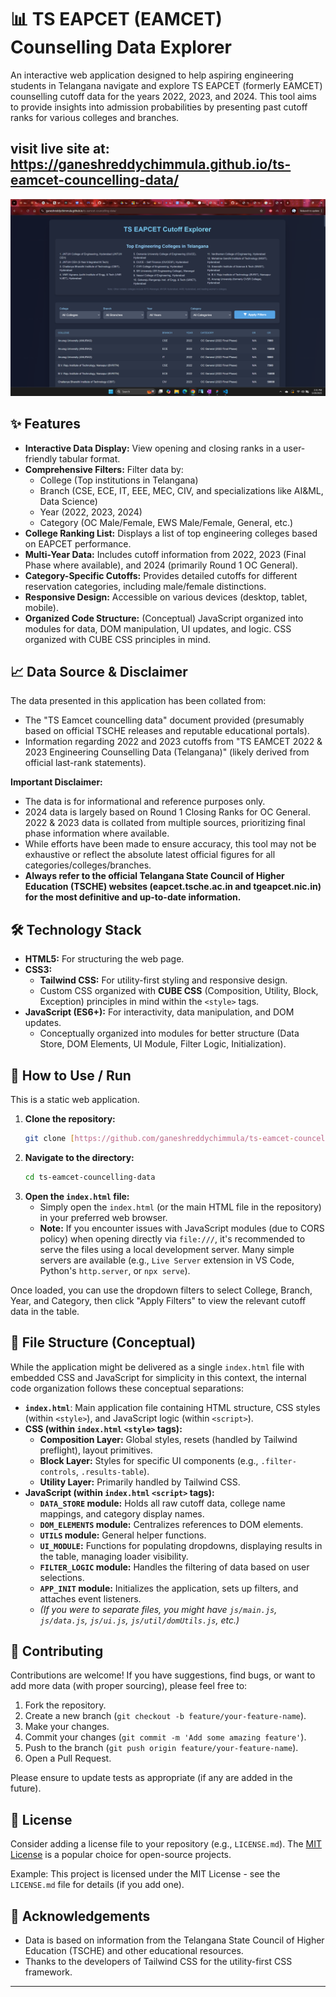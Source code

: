 # 📊 TS EAPCET (EAMCET) Counselling Data Explorer

An interactive web application designed to help aspiring engineering students in Telangana navigate and explore TS EAPCET (formerly EAMCET) counselling cutoff data for the years 2022, 2023, and 2024. This tool aims to provide insights into admission probabilities by presenting past cutoff ranks for various colleges and branches.

## visit live site at: https://ganeshreddychimmula.github.io/ts-eamcet-councelling-data/

![](./screenshots/Screenshot%20(119).png)

## ✨ Features

* **Interactive Data Display:** View opening and closing ranks in a user-friendly tabular format.
* **Comprehensive Filters:** Filter data by:
    * College (Top institutions in Telangana)
    * Branch (CSE, ECE, IT, EEE, MEC, CIV, and specializations like AI&ML, Data Science)
    * Year (2022, 2023, 2024)
    * Category (OC Male/Female, EWS Male/Female, General, etc.)
* **College Ranking List:** Displays a list of top engineering colleges based on EAPCET performance.
* **Multi-Year Data:** Includes cutoff information from 2022, 2023 (Final Phase where available), and 2024 (primarily Round 1 OC General).
* **Category-Specific Cutoffs:** Provides detailed cutoffs for different reservation categories, including male/female distinctions.
* **Responsive Design:** Accessible on various devices (desktop, tablet, mobile).
* **Organized Code Structure:** (Conceptual) JavaScript organized into modules for data, DOM manipulation, UI updates, and logic. CSS organized with CUBE CSS principles in mind.

## 📈 Data Source & Disclaimer

The data presented in this application has been collated from:
* The "TS Eamcet councelling data" document provided (presumably based on official TSCHE releases and reputable educational portals).
* Information regarding 2022 and 2023 cutoffs from "TS EAMCET 2022 & 2023 Engineering Counselling Data (Telangana)" (likely derived from official last-rank statements).

**Important Disclaimer:**
* The data is for informational and reference purposes only.
* 2024 data is largely based on Round 1 Closing Ranks for OC General. 2022 & 2023 data is collated from multiple sources, prioritizing final phase information where available.
* While efforts have been made to ensure accuracy, this tool may not be exhaustive or reflect the absolute latest official figures for all categories/colleges/branches.
* **Always refer to the official Telangana State Council of Higher Education (TSCHE) websites (eapcet.tsche.ac.in and tgeapcet.nic.in) for the most definitive and up-to-date information.**

## 🛠️ Technology Stack

* **HTML5:** For structuring the web page.
* **CSS3:**
    * **Tailwind CSS:** For utility-first styling and responsive design.
    * Custom CSS organized with **CUBE CSS** (Composition, Utility, Block, Exception) principles in mind within the `<style>` tags.
* **JavaScript (ES6+):** For interactivity, data manipulation, and DOM updates.
    * Conceptually organized into modules for better structure (Data Store, DOM Elements, UI Module, Filter Logic, Initialization).

## 🚀 How to Use / Run

This is a static web application.

1.  **Clone the repository:**
    ```bash
    git clone [https://github.com/ganeshreddychimmula/ts-eamcet-councelling-data.git](https://github.com/ganeshreddychimmula/ts-eamcet-councelling-data.git)
    ```
2.  **Navigate to the directory:**
    ```bash
    cd ts-eamcet-councelling-data
    ```
3.  **Open the `index.html` file:**
    * Simply open the `index.html` (or the main HTML file in the repository) in your preferred web browser.
    * **Note:** If you encounter issues with JavaScript modules (due to CORS policy) when opening directly via `file:///`, it's recommended to serve the files using a local development server. Many simple servers are available (e.g., `Live Server` extension in VS Code, Python's `http.server`, or `npx serve`).

Once loaded, you can use the dropdown filters to select College, Branch, Year, and Category, then click "Apply Filters" to view the relevant cutoff data in the table.

## 📁 File Structure (Conceptual)

While the application might be delivered as a single `index.html` file with embedded CSS and JavaScript for simplicity in this context, the internal code organization follows these conceptual separations:

* **`index.html`**: Main application file containing HTML structure, CSS styles (within `<style>`), and JavaScript logic (within `<script>`).
* **CSS (within `index.html` `<style>` tags):**
    * **Composition Layer:** Global styles, resets (handled by Tailwind preflight), layout primitives.
    * **Block Layer:** Styles for specific UI components (e.g., `.filter-controls`, `.results-table`).
    * **Utility Layer:** Primarily handled by Tailwind CSS.
* **JavaScript (within `index.html` `<script>` tags):**
    * **`DATA_STORE` module:** Holds all raw cutoff data, college name mappings, and category display names.
    * **`DOM_ELEMENTS` module:** Centralizes references to DOM elements.
    * **`UTILS` module:** General helper functions.
    * **`UI_MODULE`:** Functions for populating dropdowns, displaying results in the table, managing loader visibility.
    * **`FILTER_LOGIC` module:** Handles the filtering of data based on user selections.
    * **`APP_INIT` module:** Initializes the application, sets up filters, and attaches event listeners.
    * *(If you were to separate files, you might have `js/main.js`, `js/data.js`, `js/ui.js`, `js/util/domUtils.js`, etc.)*

## 🤝 Contributing

Contributions are welcome! If you have suggestions, find bugs, or want to add more data (with proper sourcing), please feel free to:
1.  Fork the repository.
2.  Create a new branch (`git checkout -b feature/your-feature-name`).
3.  Make your changes.
4.  Commit your changes (`git commit -m 'Add some amazing feature'`).
5.  Push to the branch (`git push origin feature/your-feature-name`).
6.  Open a Pull Request.

Please ensure to update tests as appropriate (if any are added in the future).

## 📜 License

Consider adding a license file to your repository (e.g., `LICENSE.md`). The [MIT License](https://opensource.org/licenses/MIT) is a popular choice for open-source projects.

Example:
This project is licensed under the MIT License - see the `LICENSE.md` file for details (if you add one).

## 🙏 Acknowledgements

* Data is based on information from the Telangana State Council of Higher Education (TSCHE) and other educational resources.
* Thanks to the developers of Tailwind CSS for the utility-first CSS framework.

---

